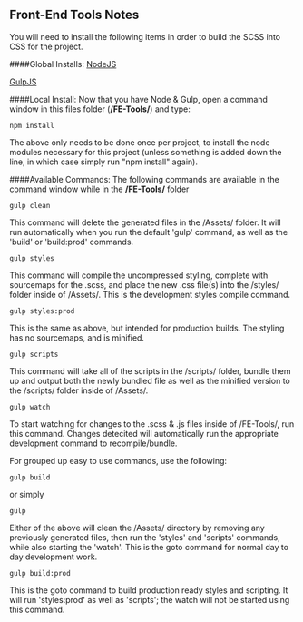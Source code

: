 
## Front-End Tools Notes

You will need to install the following items in order to build the SCSS into CSS for the project.

####Global Installs:
[NodeJS](https://nodejs.org/en/)

[GulpJS](http://gulpjs.com/)

####Local Install:
Now that you have Node & Gulp, open a command window in this files folder (**/FE-Tools/**) and type:
```
npm install
```
The above only needs to be done once per project, to install the node modules necessary for this project (unless something is added down the line, in which case simply run "npm install" again).

####Available Commands:
The following commands are available in the command window while in the **/FE-Tools/** folder


```
gulp clean
```
This command will delete the generated files in the /Assets/ folder.  It will run automatically when you run the default 'gulp' command, as well as the 'build' or 'build:prod' commands.


```
gulp styles
```
This command will compile the uncompressed styling, complete with sourcemaps for the .scss, and place the new .css file(s) into the /styles/ folder inside of /Assets/.  This is the development styles compile command.


```
gulp styles:prod
```
This is the same as above, but intended for production builds.  The styling has no sourcemaps, and is minified.


```
gulp scripts
```
This command will take all of the scripts in the /scripts/ folder, bundle them up and output both the newly bundled file as well as the minified version to the /scripts/ folder inside of /Assets/.


```
gulp watch
````
To start watching for changes to the .scss & .js files inside of /FE-Tools/, run this command.  Changes detecited will automatically run the appropriate development command to recompile/bundle.


For grouped up easy to use commands, use the following:

```
gulp build
```
or simply
```
gulp
```
Either of the above will clean the /Assets/ directory by removing any previously generated files, then run the 'styles' and 'scripts' commands, while also starting the 'watch'.  This is the goto command for normal day to day development work.


```
gulp build:prod
```
This is the goto command to build production ready styles and scripting.  It will run 'styles:prod' as well as 'scripts'; the watch will not be started using this command.

